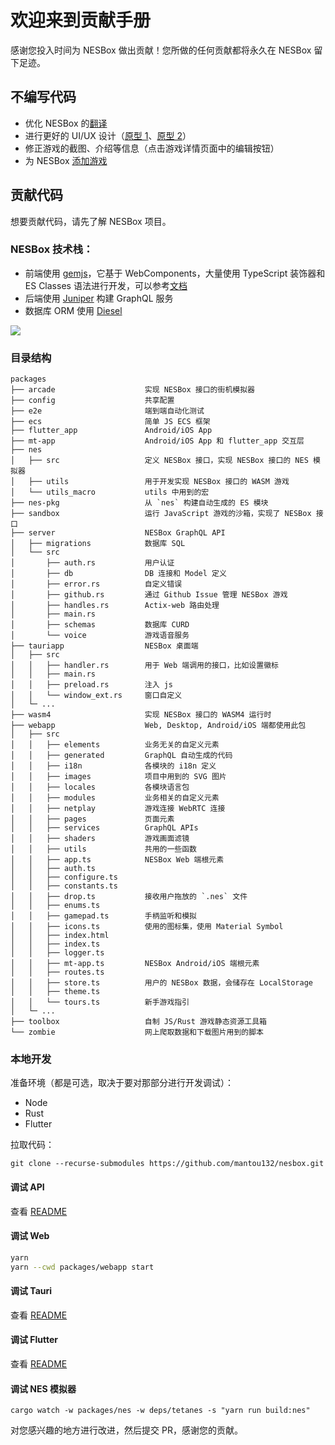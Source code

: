 # 欢迎来到贡献手册

感谢您投入时间为 NESBox 做出贡献！您所做的任何贡献都将永久在 NESBox 留下足迹。

## 不编写代码

- 优化 NESBox 的[翻译](https://github.com/mantou132/nesbox/tree/master/packages/webapp/src/locales)
- 进行更好的 UI/UX 设计（[原型 1](https://www.figma.com/file/N6DxApZl41524ey9fVL6LF/NESBox?node-id=0%3A1)、[原型 2](https://www.figma.com/file/XSQ8Pc5s1SBpbyqDUFzdZe/NESBox-Flutter?node-id=0%3A1)）
- 修正游戏的截图、介绍等信息（点击游戏详情页面中的编辑按钮）
- 为 NESBox [添加游戏](./PUBLISH_GAME.md)

## 贡献代码

想要贡献代码，请先了解 NESBox 项目。

### NESBox 技术栈：

- 前端使用 [gemjs](https://github.com/mantou132/gem)，它基于 WebComponents，大量使用 TypeScript 装饰器和 ES Classes 语法进行开发，可以参考[文档](https://gemjs.org/en/guide/basic/reactive-element#life-cycle)
- 后端使用 [Juniper](https://docs.rs/juniper/latest/juniper/index.html) 构建 GraphQL 服务
- 数据库 ORM 使用 [Diesel](https://diesel.rs/)

![](https://cdn-images.postach.io/300e62d3-c3ba-45f5-a14e-8abaf49d8e67/04f5e711-c258-48ec-81ce-3fb80bfe523e/3531c750-fb91-442a-b9ea-824b176788c3.png)

### 目录结构

```
packages
├── arcade                    实现 NESBox 接口的街机模拟器
├── config                    共享配置
├── e2e                       端到端自动化测试
├── ecs                       简单 JS ECS 框架
├── flutter_app               Android/iOS App
├── mt-app                    Android/iOS App 和 flutter_app 交互层
├── nes
│   ├── src                   定义 NESBox 接口，实现 NESBox 接口的 NES 模拟器
│   ├── utils                 用于开发实现 NESBox 接口的 WASM 游戏
│   └── utils_macro           utils 中用到的宏
├── nes-pkg                   从 `nes` 构建自动生成的 ES 模块
├── sandbox                   运行 JavaScript 游戏的沙箱，实现了 NESBox 接口
├── server                    NESBox GraphQL API
│   ├── migrations            数据库 SQL
│   └── src
│       ├── auth.rs           用户认证
│       ├── db                DB 连接和 Model 定义
│       ├── error.rs          自定义错误
│       ├── github.rs         通过 Github Issue 管理 NESBox 游戏
│       ├── handles.rs        Actix-web 路由处理
│       ├── main.rs
│       ├── schemas           数据库 CURD
│       └── voice             游戏语音服务
├── tauriapp                  NESBox 桌面端
│   ├── src
│   │   ├── handler.rs        用于 Web 端调用的接口，比如设置徽标
│   │   ├── main.rs
│   │   ├── preload.rs        注入 js
│   │   └── window_ext.rs     窗口自定义
│   └─ ...
├── wasm4                     实现 NESBox 接口的 WASM4 运行时
├── webapp                    Web, Desktop, Android/iOS 端都使用此包
│   ├── src
│   │   ├── elements          业务无关的自定义元素
│   │   ├── generated         GraphQL 自动生成的代码
│   │   ├── i18n              各模块的 i18n 定义
│   │   ├── images            项目中用到的 SVG 图片
│   │   ├── locales           各模块语言包
│   │   ├── modules           业务相关的自定义元素
│   │   ├── netplay           游戏连接 WebRTC 连接
│   │   ├── pages             页面元素
│   │   ├── services          GraphQL APIs
│   │   ├── shaders           游戏画面滤镜
│   │   ├── utils             共用的一些函数
│   │   ├── app.ts            NESBox Web 端根元素
│   │   ├── auth.ts
│   │   ├── configure.ts
│   │   ├── constants.ts
│   │   ├── drop.ts           接收用户拖放的 `.nes` 文件
│   │   ├── enums.ts
│   │   ├── gamepad.ts        手柄监听和模拟
│   │   ├── icons.ts          使用的图标集，使用 Material Symbol
│   │   ├── index.html
│   │   ├── index.ts
│   │   ├── logger.ts
│   │   ├── mt-app.ts         NESBox Android/iOS 端根元素
│   │   ├── routes.ts
│   │   ├── store.ts          用户的 NESBox 数据，会储存在 LocalStorage
│   │   ├── theme.ts
│   │   └── tours.ts          新手游戏指引
│   └─ ...
├── toolbox                   自制 JS/Rust 游戏静态资源工具箱
└── zombie                    网上爬取数据和下载图片用到的脚本
```

### 本地开发

准备环境（都是可选，取决于要对那部分进行开发调试）：

- Node
- Rust
- Flutter

拉取代码：

```
git clone --recurse-submodules https://github.com/mantou132/nesbox.git
```

#### 调试 API

查看 [README](packages/server/README.md)

#### 调试 Web

```bash
yarn
yarn --cwd packages/webapp start
```

#### 调试 Tauri

查看 [README](packages/tauriapp/README.md)

#### 调试 Flutter

查看 [README](packages/flutter_app/README.md)

#### 调试 NES 模拟器

```
cargo watch -w packages/nes -w deps/tetanes -s "yarn run build:nes"
```

对您感兴趣的地方进行改进，然后提交 PR，感谢您的贡献。
